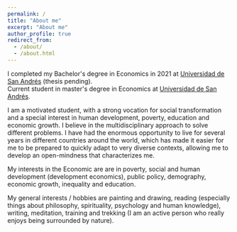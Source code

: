 ```yaml
---
permalink: /
title: "About me"
excerpt: "About me"
author_profile: true
redirect_from: 
  - /about/
  - /about.html
---
```

I completed my Bachelor's degree in Economics in 2021 at [Universidad de San Andrés](www.udesa.edu.ar) (thesis pending).  
Current student in master's degree in Economics at [Universidad de San Andrés](www.udesa.edu.ar). 

I am a motivated student, with a strong vocation for social transformation and a special interest in human development,
poverty, education and economic growth. I believe in the multidisciplinary approach to solve different problems. I have had the enormous opportunity to live for several years in different countries around the world, which has made it easier for me to be prepared to quickly adapt to very diverse contexts, allowing me to develop an open-mindness that characterizes me. 

My interests in the Economic are are in poverty, social and human development (development economics), public policy, demography, economic growth, inequality and education. 

My general interests / hobbies are painting and drawing, reading (especially things about philosophy, spirituality, psychology and human knowledge), writing, meditation, training and trekking (I am an active person who really enjoys being surrounded by nature).





